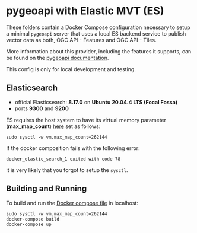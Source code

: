# pygeoapi with Elastic MVT (ES)

These folders contain a Docker Compose configuration necessary to setup a minimal
`pygeoapi` server that uses a local ES backend service to publish vector data as both, OGC API - Features and OGC API - Tiles.

More information about this provider, including the features it supports, can be found on the [pygeoapi documentation](https://docs.pygeoapi.io/en/latest/data-publishing/ogcapi-tiles.html#providers#mvt-elastic).

This config is only for local development and testing.

## Elasticsearch

- official Elasticsearch: **8.17.0** on **Ubuntu 20.04.4 LTS (Focal Fossa)**
- ports **9300** and **9200**

ES requires the host system to have its virtual memory
parameter (**max_map_count**) [here](https://www.elastic.co/guide/en/elasticsearch/reference/current/vm-max-map-count.html)
set as follows:

```
sudo sysctl -w vm.max_map_count=262144
```

If the docker composition fails with the following error:
```
docker_elastic_search_1 exited with code 78
```

it is very likely that you forgot to setup the `sysctl`.

## Building and Running

To build and run the [Docker compose file](docker-compose.yml) in localhost:

```
sudo sysctl -w vm.max_map_count=262144
docker-compose build
docker-compose up
```